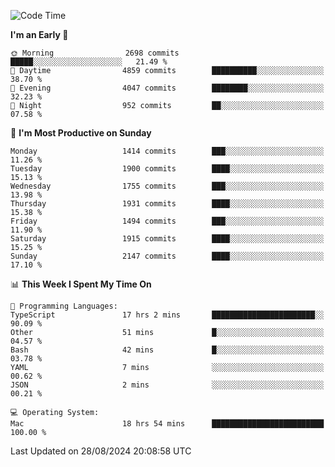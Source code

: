 <!--START_SECTION:waka-->
![Code Time](http://img.shields.io/badge/Code%20Time-4%2C299%20hrs%2025%20mins-blue)

**I'm an Early 🐤** 

```text
🌞 Morning                2698 commits        █████░░░░░░░░░░░░░░░░░░░░   21.49 % 
🌆 Daytime                4859 commits        ██████████░░░░░░░░░░░░░░░   38.70 % 
🌃 Evening                4047 commits        ████████░░░░░░░░░░░░░░░░░   32.23 % 
🌙 Night                  952 commits         ██░░░░░░░░░░░░░░░░░░░░░░░   07.58 % 
```
📅 **I'm Most Productive on Sunday** 

```text
Monday                   1414 commits        ███░░░░░░░░░░░░░░░░░░░░░░   11.26 % 
Tuesday                  1900 commits        ████░░░░░░░░░░░░░░░░░░░░░   15.13 % 
Wednesday                1755 commits        ███░░░░░░░░░░░░░░░░░░░░░░   13.98 % 
Thursday                 1931 commits        ████░░░░░░░░░░░░░░░░░░░░░   15.38 % 
Friday                   1494 commits        ███░░░░░░░░░░░░░░░░░░░░░░   11.90 % 
Saturday                 1915 commits        ████░░░░░░░░░░░░░░░░░░░░░   15.25 % 
Sunday                   2147 commits        ████░░░░░░░░░░░░░░░░░░░░░   17.10 % 
```


📊 **This Week I Spent My Time On** 

```text
💬 Programming Languages: 
TypeScript               17 hrs 2 mins       ███████████████████████░░   90.09 % 
Other                    51 mins             █░░░░░░░░░░░░░░░░░░░░░░░░   04.57 % 
Bash                     42 mins             █░░░░░░░░░░░░░░░░░░░░░░░░   03.78 % 
YAML                     7 mins              ░░░░░░░░░░░░░░░░░░░░░░░░░   00.62 % 
JSON                     2 mins              ░░░░░░░░░░░░░░░░░░░░░░░░░   00.21 % 

💻 Operating System: 
Mac                      18 hrs 54 mins      █████████████████████████   100.00 % 
```


 Last Updated on 28/08/2024 20:08:58 UTC
<!--END_SECTION:waka-->
